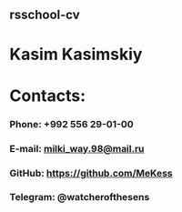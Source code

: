 ## rsschool-cv

# Kasim Kasimskiy

# Contacts:

### Phone: +992 556 29-01-00

### E-mail: milki_way.98@mail.ru

### GitHub: https://github.com/MeKess

### Telegram: @watcherofthesens
